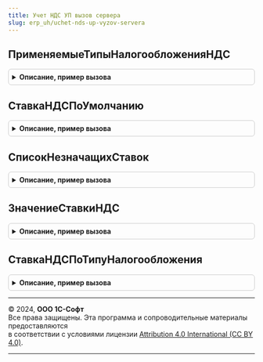 ```yaml
---
title: Учет НДС УП вызов сервера
slug: erp_uh/uchet-nds-up-vyzov-servera
---
```



## ПрименяемыеТипыНалогообложенияНДС
<details style="margin: 1em 0; padding: 0.5em; border: 1px solid #ccc; border-radius: 6px;">

<summary style="font-weight: bold; cursor: pointer;">Описание, пример вызова</summary>

```bsl

// Возвращает список типов налогообложения операций продажи и/или закупки, доступных в конфигурации.
//
// Параметры:
// 	Продажи - Булево - Признак необходимости вернуть типы налогообложения продажи
// 	Закупки - Булево - Признак необходимости вернуть типы налогообложения закупки
// 	РаздельныйУчет - Булево - Признак необходимости дополнить видами деятельности НДС
//
// Возвращаемое значение:
// 	СписокЗначений из ПеречислениеСсылка.ТипыНалогообложенияНДС
//
Функция ПрименяемыеТипыНалогообложенияНДС(Продажи, Закупки, РаздельныйУчет) Экспорт
```

Пример вызова
```bsl
Результат = УчетНДСУПВызовСервера.ПрименяемыеТипыНалогообложенияНДС(Продажи, Закупки, РаздельныйУчет) 
```
</details>

## СтавкаНДСПоУмолчанию
<details style="margin: 1em 0; padding: 0.5em; border: 1px solid #ccc; border-radius: 6px;">

<summary style="font-weight: bold; cursor: pointer;">Описание, пример вызова</summary>

```bsl

// Возвращает значение ставки НДС по умолчанию.
//
// Параметры:
// 	Организация - СправочникСсылка.Организации - Организация, для которой необходимо получить ставку НДС.
//  Дата - Дата - Дата, на которую необходимо получить ставку НДС по умолчанию.
//  РасчетнаяСтавка - Булево - указывает необходимость получения расчетной ставки НДС X/(100 + X).
//
// Возвращаемое значение:
//  СправочникСсылка.СтавкиНДС - значение ставки НДС.
//
Функция СтавкаНДСПоУмолчанию(Организация, Дата, РасчетнаяСтавка = Ложь) Экспорт
```

Пример вызова
```bsl
Результат = УчетНДСУПВызовСервера.СтавкаНДСПоУмолчанию(Организация, Дата, РасчетнаяСтавка);
```
</details>

## СписокНезначащихСтавок
<details style="margin: 1em 0; padding: 0.5em; border: 1px solid #ccc; border-radius: 6px;">

<summary style="font-weight: bold; cursor: pointer;">Описание, пример вызова</summary>

```bsl

// Возвращает список незначащих ставок НДС (процент = 0)
//
// Возвращаемое значение:
//  СписокЗначений из СправочникСсылка.СтавкиНДС - Список ставок НДС с процентной ставкой 0
//
Функция СписокНезначащихСтавок() Экспорт
```

Пример вызова
```bsl
Результат = УчетНДСУПВызовСервера.СписокНезначащихСтавок() 
```
</details>

## ЗначениеСтавкиНДС
<details style="margin: 1em 0; padding: 0.5em; border: 1px solid #ccc; border-radius: 6px;">

<summary style="font-weight: bold; cursor: pointer;">Описание, пример вызова</summary>

```bsl

// Функция возвращает процент НДС.
//
// Параметры:
//	СтавкаНДС - СправочникСсылка.СтавкиНДС - Значение ставки НДС.
//
// Возвращаемое значение:
//	Число - Процент НДС.
//
Функция ЗначениеСтавкиНДС(СтавкаНДС) Экспорт
```

Пример вызова
```bsl
Результат = УчетНДСУПВызовСервера.ЗначениеСтавкиНДС(СтавкаНДС) 
```
</details>

## СтавкаНДСПоТипуНалогообложения
<details style="margin: 1em 0; padding: 0.5em; border: 1px solid #ccc; border-radius: 6px;">

<summary style="font-weight: bold; cursor: pointer;">Описание, пример вызова</summary>

```bsl

// Получает ставку НДС по типу налогообложения из табличной части справочника СтавкиНДС
//
// Параметры:
//  ТипНалогообложенияНДС - ПеречислениеСсылка.ТипыНалогообложенияНДС - Данные для поиска ставки НДС.
//  Организация - СправочникСсылка.Организации - Организация, для которой необходимо получить ставку НДС
//  Дата -  Дата - Дата, на которую необходимо получить ставку НДС.
//
// Возвращаемое значение:
//  СправочникСсылка.СтавкиНДС -
//
Функция СтавкаНДСПоТипуНалогообложения(ТипНалогообложенияНДС, Организация, Дата) Экспорт
```

Пример вызова
```bsl
Результат = УчетНДСУПВызовСервера.СтавкаНДСПоТипуНалогообложения(ТипНалогообложенияНДС, Организация, Дата) 
```
</details>

---

© 2024, **ООО 1С-Софт**  
Все права защищены. Эта программа и сопроводительные материалы предоставляются  
в соответствии с условиями лицензии [Attribution 4.0 International (CC BY 4.0)](https://creativecommons.org/licenses/by/4.0/legalcode).

---
